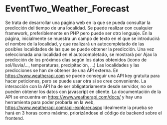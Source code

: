 # EventTwo_Weather_Forecast
Se trata de desarrollar una página web en la que se pueda consultar la predicción del tiempo de una localidad. Se puede realizar con cualquier framework, preferiblemente en PHP pero puede ser otro lenguaje.  En la página, inicialmente se muestra un campo de texto en el que se introducirá el nombre de la localidad, y que realizará un autocompletado de las posibles localidades de las que se puede obtener la predicción. Una vez seleccionada una localidad en el autocompletado, se mostrará por Ajax la predicción de los próximos días según los datos obtenidos (icono de sol/lluvia/…, temperaturas, precipitación, …)  Las localidades y las predicciones se han de obtener de una API externa. En https://www.weatherapi.com se puede conseguir una API key gratuita para hacer peticiones, pero se puede usar otra si se cree conveniente.  La interacción con la API ha de ser obligatoriamente desde servidor, no se pueden obtener los datos con javascript en cliente.  La documentación de la API se encuentra en https://www.weatherapi.com/docs/ y hay una herramienta para poder probarla en la web, https://www.weatherapi.com/api-explorer.aspx   Idealmente la prueba se hará en 3 horas como máximo, priorizándose el código de backend sobre el frontend.
